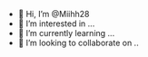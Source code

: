 - 👋 Hi, I’m @Miihh28
- 👀 I’m interested in ...
- 🌱 I’m currently learning ...
- 💞️ I’m looking to collaborate on ..
<!---
Miihh28/Miihh28 is a ✨ special ✨ repository because its `README.md` (this file) appears on your GitHub profile.
You can click the Preview link to take a look at your changes.
--->
